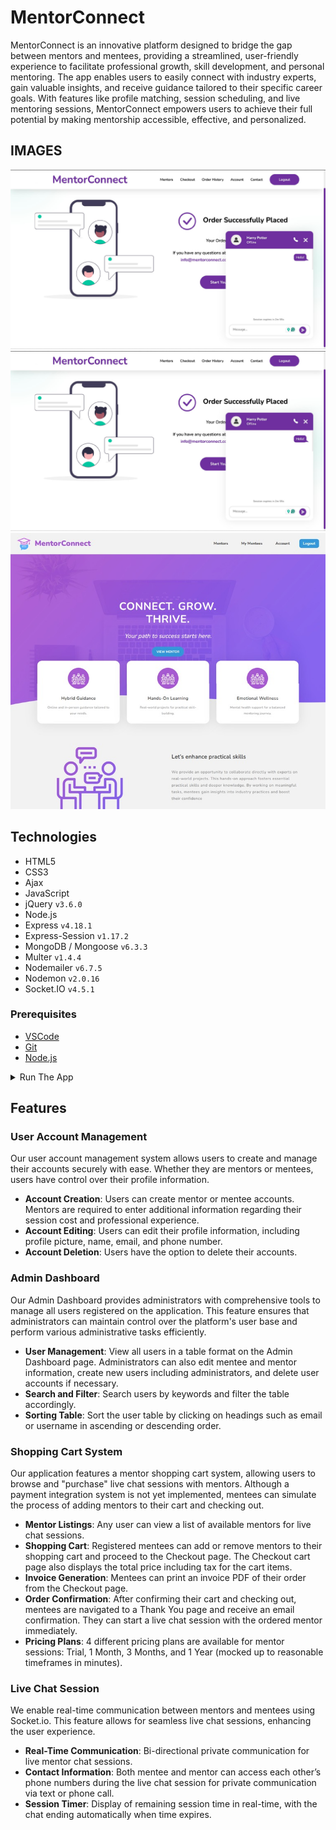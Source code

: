 # MentorConnect

MentorConnect is an innovative platform designed to bridge the gap between mentors and mentees, providing a streamlined, user-friendly experience to facilitate professional growth, skill development, and personal mentoring. The app enables users to easily connect with industry experts, gain valuable insights, and receive guidance tailored to their specific career goals. With features like profile matching, session scheduling, and live mentoring sessions, MentorConnect empowers users to achieve their full potential by making mentorship accessible, effective, and personalized.


## IMAGES
![image alt](https://github.com/zaminmagrayy/MentorConnect/blob/dfb70636bd2b5279aaab57db140f40651aec7f2f/PHOTO-2025-01-20-16-25-43.jpg)
![image alt](https://github.com/zaminmagrayy/MentorConnect/blob/dfb70636bd2b5279aaab57db140f40651aec7f2f/PHOTO-2025-01-20-16-25-43.jpg)
![image alt](https://github.com/zaminmagrayy/MentorConnect/blob/2c55bed0edbefdab3bbf072ddcb544816bc593d1/PHOTO-2025-01-01-19-11-44%203.jpg)



## Technologies

* HTML5
* CSS3
* Ajax
* JavaScript
* jQuery `v3.6.0`
* Node.js
* Express `v4.18.1`
* Express-Session `v1.17.2`
* MongoDB / Mongoose `v6.3.3`
* Multer `v1.4.4`
* Nodemailer `v6.7.5`
* Nodemon `v2.0.16`
* Socket.IO `v4.5.1`



### Prerequisites

* [VSCode](https://code.visualstudio.com/download/)
* [Git](https://git-scm.com/downloads/)
* [Node.js](https://nodejs.org/en/download/)

</details>



<details>
  <summary>Run The App</summary>




### Run The App

Running the application locally or in production is straightforward since both the frontend and backend are integrated into a single Node.js application running on port 8000.

Execute `npm start` to run locally in development mode or production mode.

</details>

## Features

### User Account Management

Our user account management system allows users to create and manage their accounts securely with ease. Whether they are mentors or mentees, users have control over their profile information.

* __Account Creation__: Users can create mentor or mentee accounts. Mentors are required to enter additional information regarding their session cost and professional experience.
* __Account Editing__: Users can edit their profile information, including profile picture, name, email, and phone number.
* __Account Deletion__: Users have the option to delete their accounts.

### Admin Dashboard

Our Admin Dashboard provides administrators with comprehensive tools to manage all users registered on the application. This feature ensures that administrators can maintain control over the platform's user base and perform various administrative tasks efficiently.

* __User Management__: View all users in a table format on the Admin Dashboard page. Administrators can also edit mentee and mentor information, create new users including administrators, and delete user accounts if necessary.
* __Search and Filter__: Search users by keywords and filter the table accordingly.
* __Sorting Table__: Sort the user table by clicking on headings such as email or username in ascending or descending order.

### Shopping Cart System

Our application features a mentor shopping cart system, allowing users to browse and "purchase" live chat sessions with mentors. Although a payment integration system is not yet implemented, mentees can simulate the process of adding mentors to their cart and checking out.

* __Mentor Listings__: Any user can view a list of available mentors for live chat sessions.
* __Shopping Cart__: Registered mentees can add or remove mentors to their shopping cart and proceed to the Checkout page. The Checkout cart page also displays the total price including tax for the cart items.
* __Invoice Generation__: Mentees can print an invoice PDF of their order from the Checkout page.
* __Order Confirmation__: After confirming their cart and checking out, mentees are navigated to a Thank You page and receive an email confirmation. They can start a live chat session with the ordered mentor immediately.
* __Pricing Plans__: 4 different pricing plans are available for mentor sessions: Trial, 1 Month, 3 Months, and 1 Year (mocked up to reasonable timeframes in minutes).

### Live Chat Session

We enable real-time communication between mentors and mentees using Socket.io. This feature allows for seamless live chat sessions, enhancing the user experience.

* __Real-Time Communication__: Bi-directional private communication for live mentor chat sessions.
* __Contact Information__: Both mentee and mentor can access each other’s phone numbers during the live chat session for private communication via text or phone call.
* __Session Timer__: Display of remaining session time in real-time, with the chat ending automatically when time expires.
